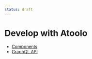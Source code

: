 ```yaml
---
status: draft
---
```


# Develop with Atoolo

- [Components](components/index.md)
- [GraphQL API](graphql/index.md)
